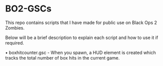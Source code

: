 # BO2-GSCs

This repo contains scripts that I have made for public use on Black Ops 2 Zombies.

Below will be a brief description to explain each script and how to use it if required.

• boxhitcounter.gsc - When you spawn, a HUD element is created which tracks the total number of box hits in the current game.
